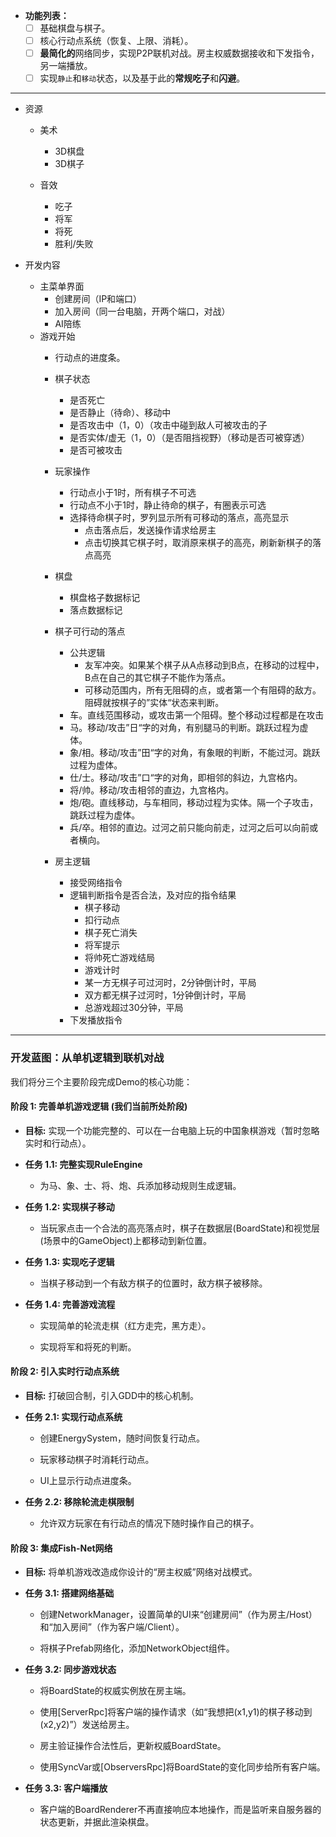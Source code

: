 
- **功能列表：**
    - [ ] 基础棋盘与棋子。
    - [ ] 核心行动点系统（恢复、上限、消耗）。
    - [ ] **最简化的**网络同步，实现P2P联机对战。房主权威数据接收和下发指令，另一端播放。
    - [ ] 实现`静止`和`移动`状态，以及基于此的**常规吃子**和**闪避**。

---

 - 资源
	 - 美术
		 - 3D棋盘
		 - 3D棋子

	 - 音效
		 - 吃子
		 - 将军
		 - 将死
		 - 胜利/失败

 - 开发内容
	 - 主菜单界面
		 - 创建房间（IP和端口）
		 - 加入房间（同一台电脑，开两个端口，对战）
		 - AI陪练
	 - 游戏开始
		 - 行动点的进度条。
		 - 棋子状态
			 - 是否死亡
			 - 是否静止（待命）、移动中
			 - 是否攻击中（1，0）（攻击中碰到敌人可被攻击的子
			 - 是否实体/虚无（1，0）（是否阻挡视野）（移动是否可被穿透）
			 - 是否可被攻击
		 - 玩家操作
			 - 行动点小于1时，所有棋子不可选
			 - 行动点不小于1时，静止待命的棋子，有圈表示可选
			 - 选择待命棋子时，罗列显示所有可移动的落点，高亮显示
				 - 点击落点后，发送操作请求给房主
				 - 点击切换其它棋子时，取消原来棋子的高亮，刷新新棋子的落点高亮
		 - 棋盘
			 - 棋盘格子数据标记
			 - 落点数据标记
			 
		 - 棋子可行动的落点
			 - 公共逻辑
				 - 友军冲突。如果某个棋子从A点移动到B点，在移动的过程中，B点在自己的其它棋子不能作为落点。
				 - 可移动范围内，所有无阻碍的点，或者第一个有阻碍的敌方。阻碍就按棋子的”实体“状态来判断。
			 - 车。直线范围移动，或攻击第一个阻碍。整个移动过程都是在攻击
			 - 马。移动/攻击”日“字的对角，有别腿马的判断。跳跃过程为虚体。
			 - 象/相。移动/攻击”田“字的对角，有象眼的判断，不能过河。跳跃过程为虚体。
			 - 仕/士。移动/攻击”口“字的对角，即相邻的斜边，九宫格内。
			 - 将/帅。移动/攻击相邻的直边，九宫格内。
			 - 炮/砲。直线移动，与车相同，移动过程为实体。隔一个子攻击，跳跃过程为虚体。
			 - 兵/卒。相邻的直边。过河之前只能向前走，过河之后可以向前或者横向。
			 
		 - 房主逻辑
			 - 接受网络指令
			 - 逻辑判断指令是否合法，及对应的指令结果
				 - 棋子移动
				 - 扣行动点
				 - 棋子死亡消失
				 - 将军提示
				 - 将帅死亡游戏结局
				 - 游戏计时
				 - 某一方无棋子可过河时，2分钟倒计时，平局
				 - 双方都无棋子过河时，1分钟倒计时，平局
				 - 总游戏超过30分钟，平局
			 - 下发播放指令
				 

---
### **开发蓝图：从单机逻辑到联机对战**

我们将分三个主要阶段完成Demo的核心功能：

#### **阶段 1: 完善单机游戏逻辑 (我们当前所处阶段)**

- **目标:** 实现一个功能完整的、可以在一台电脑上玩的中国象棋游戏（暂时忽略实时和行动点）。
    
- **任务 1.1: 完整实现RuleEngine**
    
    - 为马、象、士、将、炮、兵添加移动规则生成逻辑。
        
- **任务 1.2: 实现棋子移动**
    
    - 当玩家点击一个合法的高亮落点时，棋子在数据层(BoardState)和视觉层(场景中的GameObject)上都移动到新位置。
        
- **任务 1.3: 实现吃子逻辑**
    
    - 当棋子移动到一个有敌方棋子的位置时，敌方棋子被移除。
        
- **任务 1.4: 完善游戏流程**
    
    - 实现简单的轮流走棋（红方走完，黑方走）。
        
    - 实现将军和将死的判断。
        

#### **阶段 2: 引入实时行动点系统**

- **目标:** 打破回合制，引入GDD中的核心机制。
    
- **任务 2.1: 实现行动点系统**
    
    - 创建EnergySystem，随时间恢复行动点。
        
    - 玩家移动棋子时消耗行动点。
        
    - UI上显示行动点进度条。
        
- **任务 2.2: 移除轮流走棋限制**
    
    - 允许双方玩家在有行动点的情况下随时操作自己的棋子。
        

#### **阶段 3: 集成Fish-Net网络**

- **目标:** 将单机游戏改造成你设计的“房主权威”网络对战模式。
    
- **任务 3.1: 搭建网络基础**
    
    - 创建NetworkManager，设置简单的UI来“创建房间”（作为房主/Host）和“加入房间”（作为客户端/Client）。
        
    - 将棋子Prefab网络化，添加NetworkObject组件。
        
- **任务 3.2: 同步游戏状态**
    
    - 将BoardState的权威实例放在房主端。
        
    - 使用[ServerRpc]将客户端的操作请求（如“我想把(x1,y1)的棋子移动到(x2,y2)”）发送给房主。
        
    - 房主验证操作合法性后，更新权威BoardState。
        
    - 使用SyncVar或[ObserversRpc]将BoardState的变化同步给所有客户端。
        
- **任务 3.3: 客户端播放**
    
    - 客户端的BoardRenderer不再直接响应本地操作，而是监听来自服务器的状态更新，并据此渲染棋盘。